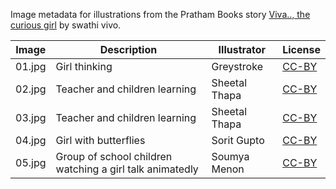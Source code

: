 Image metadata for illustrations from the Pratham Books story [Viva.., the curious girl](https://storyweaver.org.in/stories/3155-viva-the-curious-girl) by swathi vivo.

Image | Description | Illustrator | License
----- | ----------- | ----------- | -------
01.jpg | Girl thinking | Greystroke | [CC-BY](https://creativecommons.org/licenses/by/4.0/)
02.jpg | Teacher and children learning | Sheetal Thapa | [CC-BY](https://creativecommons.org/licenses/by/4.0/)
03.jpg | Teacher and children learning | Sheetal Thapa | [CC-BY](https://creativecommons.org/licenses/by/4.0/)
04.jpg | Girl with butterflies | Sorit Gupto | [CC-BY](https://creativecommons.org/licenses/by/4.0/)
05.jpg | Group of school children watching a girl talk animatedly | Soumya Menon | [CC-BY](https://creativecommons.org/licenses/by/4.0/)